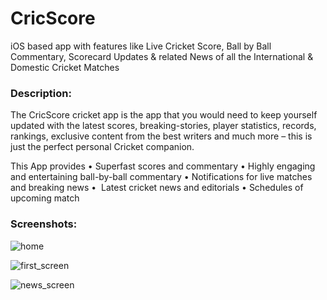 # CricScore
iOS based app with features like Live Cricket Score, Ball by Ball Commentary, Scorecard Updates &amp; related News of all the International &amp; Domestic Cricket Matches

### Description:

The CricScore cricket app is the  app that you would need to keep yourself updated with the latest scores, breaking-stories, player statistics, records, rankings, exclusive content from the best writers and much more – this is just the perfect personal Cricket companion. 

This App provides
    • Superfast scores and commentary
    • Highly engaging and entertaining ball-by-ball commentary
    • Notifications for live matches and breaking news
    •  Latest cricket news and editorials
    • Schedules of upcoming match
    
### Screenshots:
![home](https://user-images.githubusercontent.com/40557189/41838862-31f2d934-787f-11e8-9467-f872f8f0d0d0.png)

![first_screen](https://user-images.githubusercontent.com/40557189/41839233-4c7cbd50-7880-11e8-872b-86c1ee14ee28.png)

![news_screen](https://user-images.githubusercontent.com/40557189/41839171-20f08af4-7880-11e8-9e03-0a29d4992070.png)
